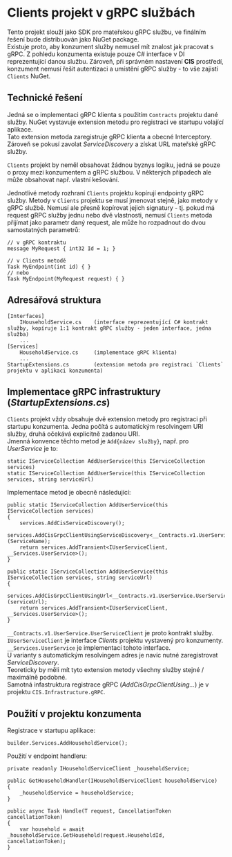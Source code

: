 ﻿# Clients projekt v gRPC službách
Tento projekt slouží jako SDK pro mateřskou gRPC službu, ve finálním řešení bude distribuován jako NuGet package.  
Existuje proto, aby konzument služby nemusel mít znalost jak pracovat s gRPC.
Z pohledu konzumenta existuje pouze C# interface v DI reprezentující danou službu.
Zároveň, při správném nastavení **CIS** prostředí, konzument nemusí řešit autentizaci a umístění gRPC služby - to vše zajistí `Clients` NuGet.

## Technické řešení
Jedná se o implementaci gRPC klienta s použitím `Contracts` projektu dané služby.
NuGet vystavuje extension metodu pro registraci ve startupu volající aplikace.  
Tato extension metoda zaregistruje gRPC klienta a obecné Interceptory.
Zároveň se pokusí zavolat *ServiceDiscovery* a získat URL mateřské gRPC služby.

`Clients` projekt by neměl obsahovat žádnou byznys logiku, jedná se pouze o proxy mezi konzumentem a gRPC službou.
V některých případech ale může obsahovat např. vlastní kešování.

Jednotlivé metody rozhraní `Clients` projektu kopírují endpointy gRPC služby.
Metody v `Clients` projektu se musí jmenovat stejně, jako metody v gRPC službě. 
Nemusí ale přesně kopírovat jejich signatury - tj. pokud má request gRPC služby jednu nebo dvě vlastnosti, nemusí `Clients` metoda přijímat jako parametr daný request, ale může ho rozpadnout do dvou samostatných parametrů:
```
// v gRPC kontraktu
message MyRequest { int32 Id = 1; }

// v Clients metodě
Task MyEndpoint(int id) { }
// nebo
Task MyEndpoint(MyRequest request) { }
```

## Adresářová struktura
```
[Interfaces]
    IHouseholdService.cs    (interface reprezentující C# kontrakt služby, kopíruje 1:1 kontrakt gRPC služby - jeden interface, jedna služba)
    ...
[Services]                  
    HouseholdService.cs     (implementace gRPC klienta)
    ...
StartupExtensions.cs        (extension metoda pro registraci `Clients` projektu v aplikaci konzumenta)
```

## Implementace gRPC infrastruktury (*StartupExtensions.cs*)
`Clients` projekt vždy obsahuje dvě extension metody pro registraci při startupu konzumenta. 
Jedna počítá s automatickým resolvingem URI služby, druhá očekává explicitně zadanou URI.  
Jmenná konvence těchto metod je `Add{název služby}`, např. pro *UserService* je to:
```
static IServiceCollection AddUserService(this IServiceCollection services)
static IServiceCollection AddUserService(this IServiceCollection services, string serviceUrl)
```
Implementace metod je obecně následující:
```
public static IServiceCollection AddUserService(this IServiceCollection services)
{
    services.AddCisServiceDiscovery();
    services.AddCisGrpcClientUsingServiceDiscovery<__Contracts.v1.UserService.UserServiceClient>(ServiceName);
    return services.AddTransient<IUserServiceClient, __Services.UserService>();
}

public static IServiceCollection AddUserService(this IServiceCollection services, string serviceUrl)
{
    services.AddCisGrpcClientUsingUrl<__Contracts.v1.UserService.UserServiceClient>(serviceUrl);
    return services.AddTransient<IUserServiceClient, __Services.UserService>();
}
```
`__Contracts.v1.UserService.UserServiceClient` je proto kontrakt služby.  
`IUserServiceClient` je interface *Clients* projektu vystavený pro konzumenty.  
`__Services.UserService` je implementací tohoto interface.  
U varianty s automatickým resolvingem adres je navíc nutné zaregistrovat *ServiceDiscovery*.  
Teoreticky by měli mít tyto extension metody všechny služby stejné / maximálně podobné.  
Samotná infastruktura registrace gRPC (*AddCisGrpcClientUsing...*) je v projektu `CIS.Infrastructure.gRPC`.

## Použití v projektu konzumenta
Registrace v startupu aplikace:
```
builder.Services.AddHouseholdService();
```

Použití v endpoint handleru:
```
private readonly IHouseholdServiceClient _householdService;

public GetHouseholdHandler(IHouseholdServiceClient householdService)
{
    _householdService = householdService;
}

public async Task Handle(T request, CancellationToken cancellationToken)
{
    var household = await _householdService.GetHousehold(request.HouseholdId, cancellationToken);
}
```
